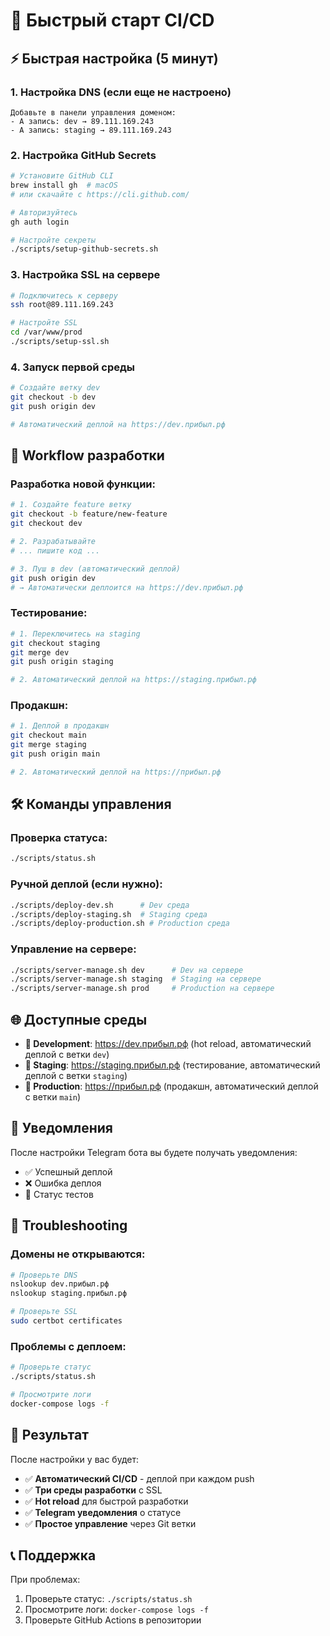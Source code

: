 # 🚀 Быстрый старт CI/CD

## ⚡ Быстрая настройка (5 минут)

### 1. Настройка DNS (если еще не настроено)

```
Добавьте в панели управления доменом:
- A запись: dev → 89.111.169.243
- A запись: staging → 89.111.169.243
```

### 2. Настройка GitHub Secrets

```bash
# Установите GitHub CLI
brew install gh  # macOS
# или скачайте с https://cli.github.com/

# Авторизуйтесь
gh auth login

# Настройте секреты
./scripts/setup-github-secrets.sh
```

### 3. Настройка SSL на сервере

```bash
# Подключитесь к серверу
ssh root@89.111.169.243

# Настройте SSL
cd /var/www/prod
./scripts/setup-ssl.sh
```

### 4. Запуск первой среды

```bash
# Создайте ветку dev
git checkout -b dev
git push origin dev

# Автоматический деплой на https://dev.прибыл.рф
```

## 🔄 Workflow разработки

### Разработка новой функции:

```bash
# 1. Создайте feature ветку
git checkout -b feature/new-feature
git checkout dev

# 2. Разрабатывайте
# ... пишите код ...

# 3. Пуш в dev (автоматический деплой)
git push origin dev
# → Автоматически деплоится на https://dev.прибыл.рф
```

### Тестирование:

```bash
# 1. Переключитесь на staging
git checkout staging
git merge dev
git push origin staging

# 2. Автоматический деплой на https://staging.прибыл.рф
```

### Продакшн:

```bash
# 1. Деплой в продакшн
git checkout main
git merge staging
git push origin main

# 2. Автоматический деплой на https://прибыл.рф
```

## 🛠️ Команды управления

### Проверка статуса:

```bash
./scripts/status.sh
```

### Ручной деплой (если нужно):

```bash
./scripts/deploy-dev.sh      # Dev среда
./scripts/deploy-staging.sh  # Staging среда
./scripts/deploy-production.sh # Production среда
```

### Управление на сервере:

```bash
./scripts/server-manage.sh dev      # Dev на сервере
./scripts/server-manage.sh staging  # Staging на сервере
./scripts/server-manage.sh prod     # Production на сервере
```

## 🌐 Доступные среды

- **🔄 Development**: https://dev.прибыл.рф (hot reload, автоматический деплой с ветки `dev`)
- **🧪 Staging**: https://staging.прибыл.рф (тестирование, автоматический деплой с ветки `staging`)
- **🚀 Production**: https://прибыл.рф (продакшн, автоматический деплой с ветки `main`)

## 📱 Уведомления

После настройки Telegram бота вы будете получать уведомления:

- ✅ Успешный деплой
- ❌ Ошибка деплоя
- 🧪 Статус тестов

## 🚨 Troubleshooting

### Домены не открываются:

```bash
# Проверьте DNS
nslookup dev.прибыл.рф
nslookup staging.прибыл.рф

# Проверьте SSL
sudo certbot certificates
```

### Проблемы с деплоем:

```bash
# Проверьте статус
./scripts/status.sh

# Просмотрите логи
docker-compose logs -f
```

## 🎯 Результат

После настройки у вас будет:

- ✅ **Автоматический CI/CD** - деплой при каждом push
- ✅ **Три среды разработки** с SSL
- ✅ **Hot reload** для быстрой разработки
- ✅ **Telegram уведомления** о статусе
- ✅ **Простое управление** через Git ветки

## 📞 Поддержка

При проблемах:

1. Проверьте статус: `./scripts/status.sh`
2. Просмотрите логи: `docker-compose logs -f`
3. Проверьте GitHub Actions в репозитории

